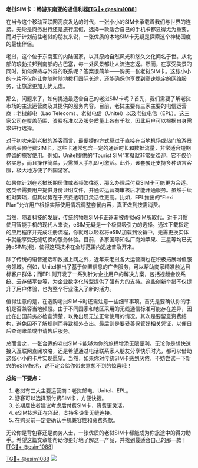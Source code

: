 **老挝SIM卡：畅游东南亚的通信利器[[TG💪+ @esim1088](https://t.me/s/esim1088)]**

在当今这个移动互联网高度发达的时代，一张小小的SIM卡承载着我们与世界的连接。无论是商务出行还是旅行度假，选择一款适合自己的手机卡都显得尤为重要。而对于计划前往老挝的朋友来说，一张优质的本地SIM卡无疑是探索这个神秘国度的最佳伴侣。

老挝，这个位于东南亚的内陆国家，以其原始自然风光和悠久文化闻名于世。从北部的琅勃拉邦到南部的占巴塞，每一处风景都让人流连忘返。然而，在享受美景的同时，如何保持与外界的联系呢？答案很简单——购买一张老挝SIM卡。这张小小的卡片不仅能让你随时随地拨打国际长途，还能确保你享受到高速稳定的网络服务，让旅途更加无忧无虑。

那么，问题来了，如何挑选最适合自己的老挝SIM卡呢？首先，我们需要了解老挝市场的主流运营商及其提供的服务内容。目前，老挝主要有三家主要的电信运营商：老挝邮电（Lao Telecom）、老挝电信（Unitel）以及老挝电信（EPL）。这三家公司在覆盖范围、资费标准以及服务质量上各有千秋，因此用户可以根据自身需求进行选择。

对于初次来到老挝的游客而言，最便捷的方式莫过于直接在当地机场或热门旅游景点购买预付费SIM卡。这些卡通常包含一定的通话时长和数据流量，非常适合短期停留的旅客使用。例如，Unitel提供的“Tourist SIM”套餐就非常受欢迎，它不仅价格实惠，而且操作简单，只需插入手机即可激活。此外，该套餐还支持多种语言客服，极大地方便了外国游客。

如果你计划在老挝长期居住或者频繁往返，那么办理后付费SIM卡可能更为合适。这类卡需要用户提供身份证明文件，并通过运营商审核后才能开通服务。虽然手续相对繁琐，但其优势在于资费透明且灵活性更高。比如，EPL推出的“Flexi Plan”允许用户根据实际使用情况调整套餐内容，真正做到按需消费。

当然，随着科技的发展，传统的物理SIM卡正逐渐被虚拟eSIM所取代。对于习惯使用智能手机的现代人来说，eSIM无疑是一个极具吸引力的选择。通过下载指定的应用程序并完成注册流程，你就可以轻松将eSIM加载到设备中，无需更换实体卡就能享受无缝切换的服务体验。目前，多家国际知名厂商如苹果、三星等均已支持eSIM功能，使得这项技术在全球范围内迅速普及开来。

除了传统的语音通话和数据上网之外，近年来老挝各大运营商也在积极拓展增值服务领域。例如，Unitel推出了基于位置信息的广告服务，可以帮助商家精准触达目标客户群体；而EPL则开发了一系列针对企业用户的解决方案，包括视频会议系统、云存储平台等，为企业数字化转型提供了强有力的支持。这些创新举措不仅提升了用户体验，也为整个行业注入了新的活力。

值得注意的是，在选购老挝SIM卡时还需注意一些细节事项。首先是要确认你的手机是否兼容当地频段。由于不同国家和地区采用的无线通信标准可能存在差异，因此在出国前务必检查清楚，以免出现无法正常使用的情况。其次是要留意资费结构，避免因不了解规则而导致额外支出。最后则是要妥善保管好相关凭证，以便日后查询账单或申请售后服务。

总而言之，一张合适的老挝SIM卡能够为你的旅程增添无限便利。无论你是想快速接入互联网查阅攻略，还是希望通过电话联系家人朋友分享快乐时光，都可以借助这张小小的卡片实现愿望。当然，如果你对传统SIM卡感到厌倦，不妨尝试一下新兴的eSIM技术，说不定会给你带来意想不到的惊喜哦！

**总结一下要点：**
1. 老挝有三大主要运营商：老挝邮电、Unitel、EPL。
2. 游客可以选择预付费SIM卡，方便快捷。
3. 长期居住者建议考虑后付费SIM卡，资费更灵活。
4. eSIM技术正在兴起，支持多设备无缝连接。
5. 在购买前一定要确认手机兼容性和资费条款。

无论你是背包客还是商务人士，一张优质的老挝SIM卡都能成为你旅途中的得力助手。希望这篇文章能帮助你更好地了解这一产品，并找到最适合自己的那一款！[[TG💪+ @esim1088](https://t.me/s/esim1088)]

[TG💪+ @esim1088](https://t.me/s/esim1088) ![](https://i.postimg.cc/4NQfJmqS/Snipaste-2025-05-13-00-14-12.png)